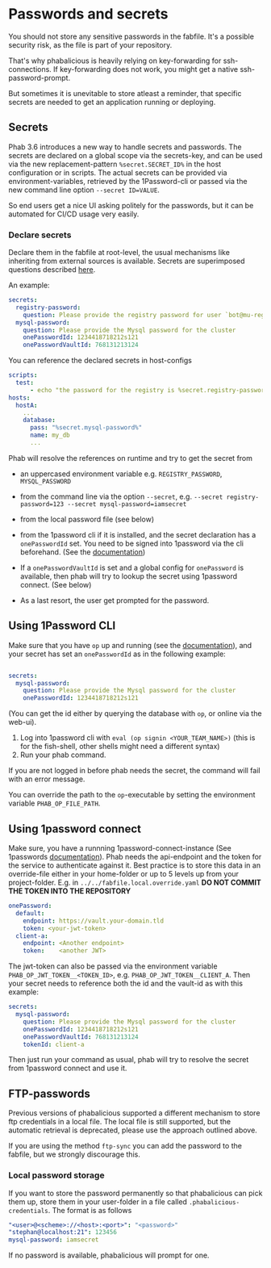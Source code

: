 # Passwords and secrets

You should not store any sensitive passwords in the fabfile. It's a possible security risk, as the file is part of your repository.

That's why phabalicious is heavily relying on key-forwarding for ssh-connections. If key-forwarding does not work, you might get a native ssh-password-prompt.

But sometimes it is unevitable to store atleast a reminder, that specific secrets are needed to get an application running or deploying.

## Secrets

Phab 3.6 introduces a new way to handle secrets and passwords. The secrets are declared on a global scope via the secrets-key, and can be used via the new replacement-pattern `%secret.SECRET_ID%` in the host configuration or in scripts. The actual secrets can be provided via environment-variables, retrieved by the 1Password-cli or passed via the new command line option `--secret ID=VALUE`.

So end users get a nice UI asking politely for the passwords, but it can be automated for CI/CD usage very easily.

### Declare secrets

Declare them in the fabfile at root-level, the usual mechanisms like inheriting from external sources is available. Secrets are superimposed questions described [here](scripts.md).

An example:

````yaml
secrets:
  registry-password:
    question: Please provide the registry password for user `bot@mu-registry.io`
  mysql-password:
    question: Please provide the Mysql password for the cluster
    onePasswordId: 1234418718212s121
    onePasswordVaultId: 768131213124
````


You can reference the declared secrets in host-configs

```yaml
scripts:
  test:
      - echo "the password for the registry is %secret.registry-password%"
hosts:
  hostA:
    ...
    database:
      pass: "%secret.mysql-password%"
      name: my_db
      ...
```

Phab will resolve the references on runtime and try to get the secret from

  * an uppercased environment variable e.g. `REGISTRY_PASSWORD`, `MYSQL_PASSWORD`
  * from the command line via the option `--secret`, e.g. `--secret registry-password=123 --secret mysql-password=iamsecret`
  * from the local password file (see below)
  * from the 1password cli if it is installed, and the secret declaration has a `onePasswordId` set. You need to be signed into 1password via the cli beforehand. (See the [documentation](https://support.1password.com/command-line-getting-started/))

  * If a `onePasswordVaultId` is set and a global config for `onePassword` is available, then phab will try to lookup the secret using 1password connect. (See below)
  * As a last resort, the user get prompted for the password.

## Using 1Password CLI

Make sure that you have `op` up and running (see the [documentation](https://1password.com/downloads/command-line/)), and your secret has set an `onePasswordId` as in the following example:

```yaml

secrets:
  mysql-password:
    question: Please provide the Mysql password for the cluster
    onePasswordId: 1234418718212s121
```

(You can get the id either by querying the database with `op`, or online via the web-ui).

1. Log into 1password cli with `eval (op signin <YOUR_TEAM_NAME>)` (this is for the fish-shell, other shells might need a different syntax)
2. Run your phab command.

If you are not logged in before phab needs the secret, the command will fail with an error message.

You can override the path to the `op`-executable by setting the environment variable `PHAB_OP_FILE_PATH`.

## Using 1password connect

Make sure, you have a runnning 1password-connect-instance (See 1passwords [documentation](https://support.1password.com/secrets-automation/)). Phab needs the api-endpoint and the token for the service to authenticate against it. Best practice is to store this data in an override-file either in your home-folder or up to 5 levels up from your project-folder. E.g. in `../../fabfile.local.override.yaml` **DO NOT COMMIT THE TOKEN INTO THE REPOSITORY**

```yaml
onePassword:
  default:
    endpoint: https://vault.your-domain.tld
    token: <your-jwt-token>
  client-a:
    endpoint: <Another endpoint>
    token:    <another JWT>
```

The jwt-token can also be passed via the environment variable `PHAB_OP_JWT_TOKEN__<TOKEN_ID>`, e.g. `PHAB_OP_JWT_TOKEN__CLIENT_A`. Then your secret needs to reference both the id and the vault-id as with this example:


````yaml
secrets:
  mysql-password:
    question: Please provide the Mysql password for the cluster
    onePasswordId: 1234418718212s121
    onePasswordVaultId: 768131213124
    tokenId: client-a
````

Then just run your command as usual, phab will try to resolve the secret from 1password connect and use it.

## FTP-passwords

Previous versions of phabalicious supported a different mechanism to store ftp credentials in a local file. The local file is still supported, but the automatic retrieval is deprecated, please use the approach outlined above.

If you are using the method `ftp-sync` you can add the password to the fabfile, but we strongly discourage this.


### Local password storage

If you want to store the password permanently so that phabalicious can pick them up, store them in your user-folder in a file called `.phabalicious-credentials`. The format is as follows

```yaml
"<user>@<scheme>://<host>:<port>": "<password>"
"stephan@localhost:21": 123456
mysql-password: iamsecret
```

If no password is available, phabalicious will prompt for one.
